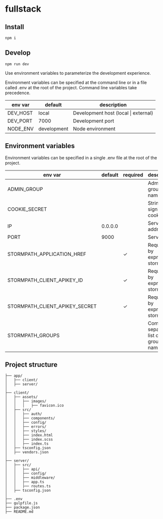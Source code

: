 # fullstack



## Install

`npm i`



## Develop

`npm run dev`

Use environment variables to parameterize the development experience.

Environment variables can be specified at the command line or in a file called
.env at the root of the project. Command line variables take precedence.

env var  | default     | description
-------- | ----------- | ----------------------------------------
DEV_HOST | local       | Development host (local &#124; external)
DEV_PORT | 7000        | Development port
NODE_ENV | development | Node environment



## Environment variables

Environment variables can be specified in a single .env file at the root of the project.

env var                        | default | required | description
------------------------------ | ------- | -------- | -------------------------------------
ADMIN_GROUP                    |         |          | Admin group name
COOKIE_SECRET                  |         |          | String for signing cookies
IP                             | 0.0.0.0 |          | Server ip address
PORT                           | 9000    |          | Server port
STORMPATH_APPLICATION_HREF     |         | ✓        | Required by express-stormpath
STORMPATH_CLIENT_APIKEY_ID     |         | ✓        | Required by express-stormpath
STORMPATH_CLIENT_APIKEY_SECRET |         | ✓        | Required by express-stormpath
STORMPATH_GROUPS               |         |          | Comma-separated list of group names



## Project structure

```
├── app/
│   ├── client/
│   ├── server/
│
├── client/
│   ├── assets/
│   │   ├── images/
│   │   │   ├── favicon.ico
│   ├── src/
│   │   ├── auth/
│   │   ├── components/
│   │   ├── config/
│   │   ├── errors/
│   │   ├── styles/
│   │   ├── index.html
│   │   ├── index.scss
│   │   ├── index.ts
│   ├── tsconfig.json
│   ├── vendors.json
│
├── server/
│   ├── src/
│   │   ├── api/
│   │   ├── config/
│   │   ├── middleware/
│   │   ├── app.ts
│   │   ├── routes.ts
│   ├── tsconfig.json
│
├── .env
├── gulpfile.js
├── package.json
├── README.md

```
